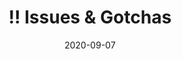 ---
# ===== Title, summary, and position in the left sidebar =====
linktitle: ""
summary: ""
weight: 500
# =========================================================

# ========== Basic metadata ==========
title: "‼️ Issues & Gotchas"
date: 2020-09-07
draft: false
type: book # page type
authors: ["admin"]
tags: ["Deep Learning", "PyTorch", "PyTorch Recipe"]
categories: ["Deep Learning"]
toc: true # Show table of contents
# ====================================

# ========== Advanced metadata ========== 
profile: false  # Show author profile?
reading_time: true # Show estimated reading time?
share: false  # Show social sharing links?
featured: true
comments: true  # Show comments?
disable_comment: false
commentable: true  # Allow visitors to comment? Supported by the Page, Post, and Book content types.
editable: false  # Allow visitors to edit the page? Supported by the Page, Post, and Book content types.

# Optional header image (relative to `static/img/` folder).
header:
  caption: ""
  image: ""
---